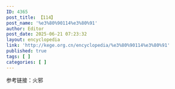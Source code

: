 ```yaml
---
ID: 4365
post_title: 【114】
post_name: '%e3%80%90114%e3%80%91'
author: Editor
post_date: 2025-06-21 07:23:32
layout: encyclopedia
link: 'http://kege.org.cn/encyclopedia/%e3%80%90114%e3%80%91'
published: true
tags: [ ]
categories: [ ]
---
```

参考链接：火邪